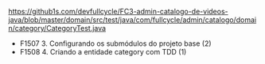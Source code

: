 https://github1s.com/devfullcycle/FC3-admin-catalogo-de-videos-java/blob/master/domain/src/test/java/com/fullcycle/admin/catalogo/domain/category/CategoryTest.java
 
- F1507 3. Configurando os submódulos do projeto base (2)
- F1508 4. Criando a entidade category com TDD (1)